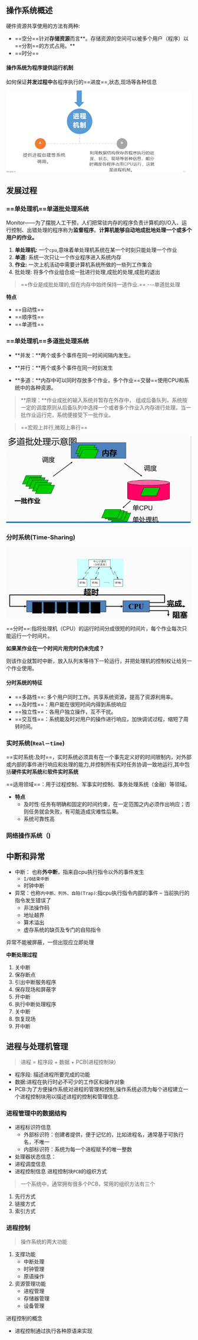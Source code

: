 ## 操作系统概述

硬件资源共享使用的方法有两种:

+ ==空分==针对**存储资源**而言**。存储资源的空间可以被多个用户（程序）以==分割==的方式占用。**
+ ==时分==

#### 操作系统为程序提供运行机制

​	如何保证**并发过程中**各程序执行的==进度==,状态,现场等各种信息

![image-20230915153723794](./assets/image-20230915153723794.png)

## 发展过程

### ==单处理机==单道批处理系统

Monitor——为了摆脱人工干预，人们把常驻内存的程序负责计算机的I/O入、运行控制、出错处理的程序称为**监督程序**。**计算机能够自动地成批地处理一个或多个用户的作业。**

1. **单处理机:** 一个`cpu`,意味着单处理机系统在某一个时刻只能处理一个作业
2. **单道:** 系统一次只让一个作业程序进入系统内存
3. **作业:** 一次上机活动中需要计算机系统所做的一些列工作集合
4. 批处理: 将多个作业组合成一批进行处理,成批的处理,成批的退出

> ==作业是成批处理的,但在内存中始终保持一道作业.==      ---单道批处理

**特点**

+ ==自动性==
+ ==顺序性==
+ ==单道性==

### ==单处理机==多道批处理系统

+ **并发：**两个或多个事件在同一时间间隔内发生。

+ **并行：**两个或多个事件在同一时刻发生

+ **多道：**内存中可以同时存放多个作业，多个作业==交替==使用CPU和系统中的各种资源。

> **原理：**作业成批的输入系统并暂存在外存中， 组成后备队列，系统按一定的调度原则从后备队列中选择一个或者多个作业入内存进行处理。当一批作业运行完，系统便接受下一批作业。

> ==宏观上并行,微观上串行==

![image-20230915162655668](./assets/image-20230915162655668.png)

### 分时系统(Time-Sharing)

![image-20230918170741649](./assets/image-20230918170741649.png)

==分时==:指将处理机（CPU）的运行时间分成很短的时间片，每个作业每次只能运行一个时间片。

**如果某作业在一个时间片用完时仍未完成？**

则该作业就暂时中断，放入队列末等待下一轮运行，并把处理机的控制权让给另一个作业使用。

#### 分时系统的特征

+ ==多路性==: 多个用户同时工作。共享系统资源，提高了资源利用率。
+ ==及时性==：用户能在很短时间内得到系统响应
+ ==独立性==：各用户独立操作，互不干扰。
+ ==交互性==：系统能及时对用户的操作进行响应，加快调试过程，缩短了周转时间。

### 实时系统(`Real－time`)

==实时系统:及时==，实时系统必须具有在一个事先定义好的时间限制内，对外部或内部的事件进行响应和处理的能力,并控制所有实时任务协调一致地运行,其中包括**硬件实时系统**和**软件实时系统**

==适用领域==：用于过程控制、军事实时控制、事务处理系统（金融）等领域。	

+ **特点**
  + 及时性:任务有明确和固定的时间约束，在一定范围之内必须作出响应；否则任务就会失败，有可能造成灾难性后果。
  + 系统可靠性高
  

### 网络操作系统（)

## 中断和异常

+ 中断： 也称**外中断**，指来自cpu执行指令以外的事件发生
  + `I/O结束中断`
  + 时钟中断
+ 异常：也称`内中断、列外、自陷(Trap)`:指cpu执行指令内部的事件 – 当前执行的指令发生错误了
  + 非法操作码
  + 地址越界
  + 算术溢出
  + 虚存系统的缺页及专门的自陷指令

异常不能被屏蔽，一但出现应立即处理

**中断处理过程**

1. 关中断
2. 保存断点
3. 引出中断服务程序
4. 保存现场和屏蔽字
5. 开中断
6. 执行中断处理程序
7. 关中断
8. 恢复现场
9. 开中断


## 进程与处理机管理

> 	进程 = 程序段 +  数据 + PCB(进程控制块)

+ 程序段: 描述进程所要完成的功能
+ 数据:进程在执行时必不可少的工作区和操作对象
+ PCB:为了方便操作系统对进程的管理和控制,操作系统必须为每个进程建立一个进程控制块用以描述进程的控制和管理信息.

### 进程管理中的数据结构

+ 进程标识符信息
	+ 外部标识符：创建者提供，便于记忆的，比如进程名，通常基于可执行名，不唯一
	+ 内部标识符：系统为每一个进程赋予的唯一整数
+ 处理器状态信息：
+ 进程调度信息  
+ 进程控制信息
进程控制块`PCB`的组织方式

> 一个系统中，通常拥有很多个PCB，常用的组织方法有三个
1. 先行方式
2. 链接方式
3. 索引方式

### 进程控制
> 操作系统的两大功能

1. 支撑功能
	+ 中断处理
	+ 时钟管理
	+ 原语操作
2. 资源管理功能
	+ 进程管理
	+ 存储器管理
	+ 设备管理

进程控制的概念
+ 进程控制通过执行各种原语来实现

